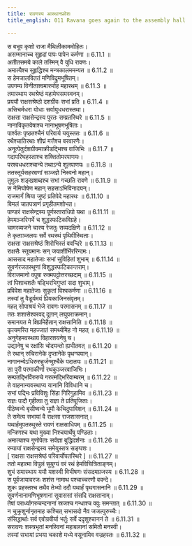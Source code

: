 ```yaml
---
title: रावणस्य आस्थानप्रवेशः
title_english: 011 Ravana goes again to the assembly hall

---
```

<div class="audioEmbed"  caption="श्रीराम-हरिसीताराममूर्ति-घनपाठिभ्यां वचनम्" src="https://archive.org/download/Ramayana-recitation-Sriram-harisItArAmamUrti-Ghanapaati-v2/Kanda_6/Kanda_6_YK-011-Ravana_goes_again_to_the_assembly_hall.mp3"></div>

स बभूव कृशो राजा मैथिलीकाममोहितः।  
असम्मानाच्च सुहृदां पापः पापेन कर्मणा ॥ 6.11.1 ॥   
अतीतसमये काले तस्मिन् वै युधि रावणः।  
अमात्यैश्च सुहृद्धिश्च मन्त्रकालममन्यत ॥ 6.11.2 ॥   
स हेमजालविततं मणिविद्रुमभूषितम्।  
उपगम्य विनीताश्वमारुरोह महारथम् ॥ 6.11.3 ॥   
तमास्थाय रथश्रेष्ठं महामेघसमस्वनम्।  
प्रययौ राक्षसश्रेष्ठो दशग्रीवः सभां प्रति ॥ 6.11.4 ॥   
असिचर्मधरा योधाः सर्वायुधधरास्तथा।  
राक्षसा राक्षसेन्द्रस्य पुरतः सम्प्रतस्थिरे ॥ 6.11.5 ॥   
नानाविकृतवेषाश्च नानाभूषणभूषिताः।  
पार्श्वतः पृष्ठतश्चैनं परिवार्य ययुस्ततः ॥ 6.11.6 ॥   
रथैश्चातिरथाः शीघ्रं मत्तैश्च वरवारणैः।  
अनूत्पेतुर्दशग्रीवमाक्रीडद्भिश्च वाजिभिः ॥ 6.11.7 ॥   
गदापरिघहस्ताश्च शक्तितोमरपाणयः।  
परश्वधधराश्चान्ये तथाऽन्ये शूलपाणयः ॥ 6.11.8 ॥   
ततस्तूर्यसहस्राणां सञ्जज्ञे निस्वनो महान्।  
तुमुलः शङ्खशब्दश्च सभां गच्छति रावणे ॥ 6.11.9 ॥   
स नेमिघोषेण महान् सहसाऽभिविनादयन्।  
राजमार्गं श्रिया जुष्टं प्रतिपेदे महारथः ॥ 6.11.10 ॥   
विमलं चातपत्राणं प्रगृहीतमशोभत।  
पाण्डरं राक्षसेन्द्रस्य पूर्णस्ताराधिपो यथा ॥ 6.11.11 ॥   
हेममञ्जरिगर्भे च शुद्धस्फटिकविग्रहे।  
चामरव्यजने चास्य रेजतुः सव्यदक्षिणे ॥ 6.11.12 ॥   
ते कृताञ्जलयः सर्वे रथस्थं पृथिवीस्थिताः।  
राक्षसा राक्षसश्रेष्ठं शिरोभिस्तं ववन्दिरे ॥ 6.11.13 ॥   
राक्षसैः स्तूयमानः सन् जयाशीर्भिररिन्दमः।  
आससाद महातेजाः सभां सुविहितां शुभाम् ॥ 6.11.14 ॥   
सुवर्णरजतस्थूणां विशुद्धस्फटिकान्तराम्।  
विराजमानो वपुषा रुक्मपट्टोत्तरच्छदाम् ॥ 6.11.15 ॥   
तां पिशाचशतैः षड्भिरभिगुप्तां सदा शुभाम्।  
प्रविवेश महातेजाः सुकृतां विश्वकर्मणा ॥ 6.11.16 ॥   
तस्यां तु वैडूर्यमयं प्रियकाजिनसंवृतम्।  
महत् सोपाश्रयं भेजे रावणः परमासनम् ॥ 6.11.17 ॥   
ततः शशासेश्वरवद् दूतान् लघुपराक्रमान्।  
समानयत मे क्षिप्रमिहैतान् राक्षसानिति ॥ 6.11.18 ॥   
कृत्यमस्ति महज्जातं समर्थ्यमिह नो महत् ॥ 6.11.19 ॥   
अनुगेहमवस्थाय विहारशयनेषु च।  
उद्यानेषु च रक्षांसि चोदयन्तो ह्यभीतवत् ॥ 6.11.20 ॥   
ते रथान् रुचिरानेके दृप्तानेके पृथग्घयान्।  
नागानन्येऽधिरुरुहुर्जग्मुश्चैके पदातयः ॥ 6.11.21 ॥   
सा पुरी परमाकीर्णा रथकुञ्जरवाजिभिः।  
सम्पतद्भिर्विरुरुचे गरुत्मद्भिरिवाम्बरम् ॥ 6.11.22 ॥   
ते वाहनान्यवस्थाप्य यानानि विविधानि च।  
सभां पद्भिः प्रविविशुः सिंहा गिरिगुहामिव ॥ 6.11.23 ॥   
राज्ञः पादौ गृहीत्वा तु राज्ञा ते प्रतिपूजिताः।  
पीठेष्वन्ये बृसीष्वन्ये भूमौ केचिदुपाविशन् ॥ 6.11.24 ॥   
ते समेत्य सभायां वै राक्षसा राजशासनात्।  
यथार्हमुपतस्थुस्ते रावणं राक्षसाधिपम् ॥ 6.11.25 ॥   
मन्त्रिणश्च यथा मुख्या निश्चयार्थेषु पण्डिताः।  
अमात्याश्च गुणोपेताः सर्वज्ञा बुद्धिदर्शनाः ॥ 6.11.26 ॥   
रम्यायां राक्षसेन्द्रस्य समेयुस्तत्र सङ्घशः।  
[ राक्षसा राक्षसश्रेष्ठं परिवार्योपतस्थिरे ] ॥ 6.11.27 ॥   
ततो महात्मा विपुलं सुयुग्यं वरं रथं हेमविचित्रिताङ्गम्।  
शुभं समास्थाय ययौ यशस्वी विभीषणः संसदमग्रजस्य ॥ 6.11.28 ॥   
स पूर्वजायावरजः शशंस नामाथ पश्चाच्चरणौ ववन्दे।  
शुकः प्रहस्तश्च तथैव तेभ्यो ददौ यथार्हं पृथगासनानि ॥ 6.11.29 ॥   
सुवर्णनानामणिभूषणानां सुवाससां संसदि राक्षसानाम्।  
तेषां परार्ध्यागरुचन्दनानां स्रजश्च गन्धाश्च ववुः समन्तात् ॥ 6.11.30 ॥   
न चुक्रुशुर्नानृतमाह कश्चित् सभासदो नैव जजल्पुरुच्चैः।  
संसिद्धार्थाः सर्व एवोग्रवीर्या भर्तुः सर्वे ददृशुश्चाननं ते ॥ 6.11.31 ॥   
सरावणः शस्त्रभृतां मनस्विनां महाबलानां समितौ मनस्वी।  
तस्यां सभायां प्रभया चकाशे मध्ये वसूनामिव वज्रहस्तः ॥ 6.11.32 ॥   